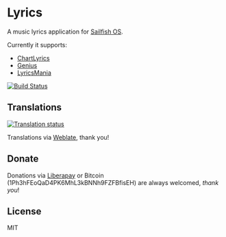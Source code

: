 # Lyrics

A music lyrics application for [Sailfish OS](https://sailfishos.org).

Currently it supports:
  * [ChartLyrics](http://chartlyrics.com)
  * [Genius](http://genius.com)
  * [LyricsMania](http://www.lyricsmania.com)

[![Build Status](https://git.sailfishos.org/ilpianista/harbour-Lyrics/badges/master/pipeline.svg)](https://git.sailfishos.org/ilpianista/harbour-Lyrics/pipelines)

## Translations

[![Translation status](https://hosted.weblate.org/widgets/harbour-lyrics/-/svg-badge.svg)](https://hosted.weblate.org/engage/harbour-lyrics/?utm_source=widget)

Translations via [Weblate](https://hosted.weblate.org/projects/harbour-lyrics/), thank you!

## Donate

Donations via [Liberapay](https://liberapay.com/ilpianista) or Bitcoin (1Ph3hFEoQaD4PK6MhL3kBNNh9FZFBfisEH) are always welcomed, _thank you_!

## License

MIT
